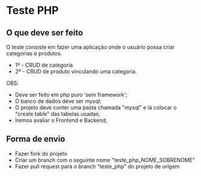 # Teste PHP

## O que deve ser feito

O teste consiste em fazer uma aplicação onde o usuário possa criar categorias e produtos.

- 1º - CRUD de categoria
- 2º - CRUD de produto vinculando uma categoria.

OBS:
- Deve ser feito em php puro 'sem framework';
- O banco de dados deve ser mysql;
- O projeto deve conter uma pasta chamada "mysql" e lá colocar o "create table" das tabelas usadas;
- Iremos avaliar o Frontend e Backend;

## Forma de envio

- Fazer fork do projeto
- Criar um branch com o seguinte nome "teste_php_NOME_SOBRENOME"
- Fazer pull request para o branch "teste_php" do projeto de origem
